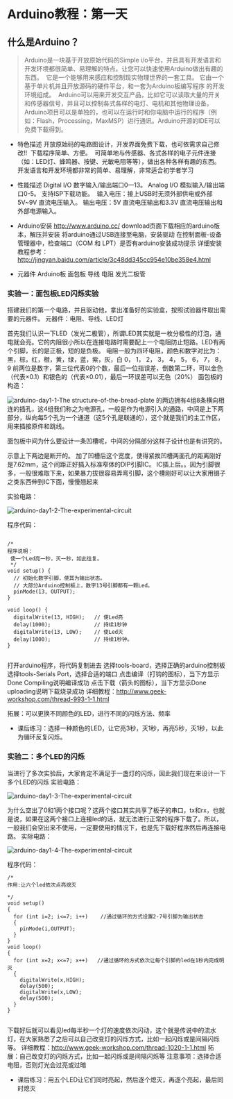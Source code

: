 # Arduino教程：第一天

## 什么是Arduino？  

> Arduino是一块基于开放原始代码的Simple i/o平台，并且具有开发语言和开发环境都很简单、易理解的特点。让您可以快速使用Arduino做出有趣的东西。 
它是一个能够用来感应和控制现实物理世界的一套工具。 它由一个基于单片机并且开放源码的硬件平台，和一套为Arduino板编写程序 的开发环境组成。 
Arduino可以用来开发交互产品，比如它可以读取大量的开关和传感器信号，并且可以控制各式各样的电灯、电机和其他物理设备。Arduino项目可以是单独的，也可以在运行时和你电脑中运行的程序（例如：Flash，Processing，MaxMSP）进行通讯。Arduino开源的IDE可以免费下载得到。

- 特色描述
开放原始码的电路图设计，开发界面免费下载，也可依需求自己修改!! 
下载程序简单、方便。 
可简单地与传感器、各式各样的电子元件连接（如：LED灯、蜂鸣器、按键、光敏电阻等等），做出各种各样有趣的东西。 
开发语言和开发环境都非常的简单、易理解，非常适合初学者学习

- 性能描述
Digital I/O 数字输入/输出端口0—13。
Analog I/O 模拟输入/输出端口0-5。
支持ISP下载功能。 
输入电压：接上USB时无须外部供电或外部5V~9V 直流电压输入。
输出电压：5V 直流电压输出和3.3V 直流电压输出和外部电源输入。

- Arduino安装
http://www.arduino.cc/  download页面下载相应的arduino版本，解压并安装
将arduino通过USB连接至电脑，安装驱动
在控制面板-设备管理器中，检查端口（COM 和 LPT）是否有arduino安装成功提示
详细安装教程参考：http://jingyan.baidu.com/article/3c48dd345cc954e10be358e4.html

- 元器件
Arduino板
面包板
导线
电阻
发光二极管


### 实验一：面包板LED闪烁实验
搭建我们的第一个电路，并且驱动他，拿出准备好的实验盒，按照试验器件取出需要的元器件。
元器件：电阻、导线、LED灯

首先我们认识一下LED（发光二极管），所谓LED其实就是一枚分极性的灯泡，通电就会亮。它的内阻很小所以在连接电路时需要配上一个电阻防止短路。LED有两个引脚，长的是正极，短的是负极。
电阻一般为四环电阻，颜色和数字对比为：
黑，棕，红，橙，黄，绿，蓝，紫，灰，白
0，	1， 2， 3， 4， 5， 6， 7， 8， 9
前两位是数字，第三位代表0的个数，最后一位指误差，倒数第二环，可以金色（代表×0.1）和银色的（代表×0.01），最后一环误差可以无色（20%）
面包板的构造：

![arduino-day1-1-The structure-of-the-bread-plate](https://github.com/Tangchen329/ArduinoCourse/blob/master/chapter1/image/arduino-day1-1-The%20structure-of-the-bread-plate.png)
的两边拥有4组8条横向相连的插孔，这4组我们称之为电源孔，一般是作为电源引入的通路，中间是上下两部分，纵向每5个孔为一个通道（这5个孔是联通的），这个就是我们的主工作区，用来插接原件和跳线。

面包板中间为什么要设计一条凹槽呢，中间的分隔部分这样子设计也是有讲究的。

示意上下两边是断开的。
加了凹槽后这个宽度，使得紧挨凹槽两面孔的距离刚好是7.62mm，这个间距正好插入标准窄体的DIP引脚IC。
IC插上后。。因为引脚很多，一般很难取下来，如果暴力拔很容易弄弯引脚，这个槽刚好可以让大家用镊子之类东西伸到IC下面，慢慢翘起来

实验电路：

![arduino-day1-2-The-experimental-circuit](https://github.com/Tangchen329/ArduinoCourse/blob/master/chapter1/image/arduino-day1-2-The-experimental-circuit.png)

程序代码：
```

/*
程序说明： 
 使一个Led亮一秒，灭一秒，如此往复。
 */
void setup() {                
  // 初始化数字引脚，使其为输出状态。
  // 大部分Arduino控制板上，数字13号引脚都有一颗Led。
  pinMode(13, OUTPUT);     
}
 
void loop() {
  digitalWrite(13, HIGH);   // 使Led亮
  delay(1000);              // 持续1秒钟
  digitalWrite(13, LOW);    // 使Led灭
  delay(1000);              // 持续1秒钟。
}


```
打开arduino程序，将代码复制进去
选择tools-board，选择正确的arduino控制板
选择tools-Serials Port，选择合适的端口
点击编译（打钩的图标），当下方显示Done Compiling说明编译成功
点击下载（箭头的图标），当下方显示Done uploading说明下载烧录成功
详细教程：http://www.geek-workshop.com/thread-993-1-1.html

拓展：可以更换不同颜色的LED，进行不同的闪烁方法、频率
- 课后练习：选择一种颜色的LED，让它亮3秒，灭1秒，再亮5秒，灭1秒，以此为循环反复闪烁。

### 实验二：多个LED的闪烁
当进行了多次实验后，大家肯定不满足于一盏灯的闪烁，因此我们现在来设计一下多个LED的闪烁
实验电路：

![arduino-day1-3-The-experimental-circuit](https://github.com/Tangchen329/ArduinoCourse/blob/master/chapter1/image/arduino-day1-3-The-experimental-circuit.png)

为什么空出了0和1两个接口呢？这两个接口其实共享了板子的串口，tx和rx，也就是说，如果在这两个接口上连接led的话，就无法进行正常的程序下载了。所以，一般我们会空出来不使用，一定要使用的情况下，也是先下载好程序然后再连接电路。
实际电路：

![arduino-day1-4-The-experimental-circuit](https://github.com/Tangchen329/ArduinoCourse/blob/master/chapter1/image/arduino-day1-4-The-experimental-circuit.png)

程序代码：
```
/*
作用:让六个led依次点亮熄灭

*/
void setup()
{
  for (int i=2; i<=7; i++)    //通过循环的方式设置2-7号引脚为输出状态
  {
    pinMode(i,OUTPUT);
  }
}
void loop()
{
  for (int x=2; x<=7; x++)   //通过循环的方式依次让每个引脚的led在1秒内完成明灭
  {
    digitalWrite(x,HIGH);
    delay(500);
    digitalWrite(x,LOW);
    delay(500);
  }
}


```

下载好后就可以看见led每半秒一个灯的速度依次闪动，这个就是传说中的流水灯，在大家熟悉了之后可以自己改变灯的闪烁方式，比如一起闪烁或是间隔闪烁等。
详细教程：http://www.geek-workshop.com/thread-1020-1-1.html
拓展：自己改变灯的闪烁方式，比如一起闪烁或是间隔闪烁等
注意事项：选择合适电阻，否则灯光会过亮或过暗

- 课后练习：用五个LED让它们同时亮起，然后逐个熄灭，再逐个亮起，最后同时熄灭
